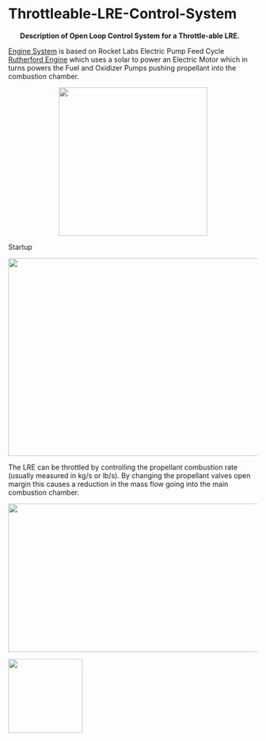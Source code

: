 # Throttleable-LRE-Control-System

<b><ul>Description of Open Loop Control System for a Throttle-able LRE.</b></ul>


[Engine System](https://github.com/nyameaama/Throttleable-LRE-System-Transfer-Function/blob/master/assets/LRE%20Plant.png) is based on Rocket Labs Electric Pump Feed Cycle [Rutherford Engine](https://en.wikipedia.org/wiki/Rocket_Lab_Rutherford) which uses a solar to power an Electric Motor which in turns powers the Fuel and Oxidizer Pumps pushing propellant into the combustion chamber. 


<p align = "center">
<img src = https://github.com/nyameaama/Throttleable-LRE-System-Transfer-Function/blob/master/assets/main-qimg-d166e9ee6920e39c316286721c116d4e.png width = "300" height = "300"/>
</p>

Startup

<p align = "center">
<img src = https://github.com/nyameaama/Throttleable-LRE-System-Transfer-Function/blob/master/assets/Engine%20Start.png width = "600" height = "400"/>
</p>

The LRE can be throttled by controlling the propellant combustion rate (usually measured in kg/s or lb/s). By changing the propellant valves open margin this causes a reduction in the mass flow going into the main combustion chamber.  



<p align = "center">
<img src = https://github.com/nyameaama/Throttleable-LRE-System-Transfer-Function/blob/master/assets/LRE%20Plant.png width = "700" height = "300"/>
</p>

<p align = "left">
<img src = https://github.com/nyameaama/Throttleable-LRE-System-Transfer-Function/blob/master/assets/LRE%20Plant%20Data.png width = "150" height = "150"/>
</p>

